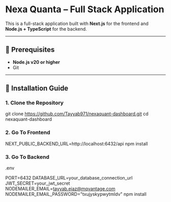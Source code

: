 # Nexa Quanta – Full Stack Application

This is a full-stack application built with **Next.js** for the frontend and **Node.js + TypeScript** for the backend.

---

## 🚀 Prerequisites

- **Node.js v20 or higher**
- Git

---

## 🔧 Installation Guide

### 1. Clone the Repository


git clone https://github.com/Tayyab971/nexaquant-dashboard.git
cd nexaquant-dashboard

### 2. Go To Frontend
NEXT_PUBLIC_BACKEND_URL=http://localhost:6432/api
npm install

### 3. Go To Backend
.env

PORT=6432
DATABASE_URL=your_database_connection_url
JWT_SECRET=your_jwt_secret
NODEMAILER_EMAIL=tayyab.ejaz@mqvantage.com
NODEMAILER_EMAIL_PASSWORD="txujyskypwytmldv"
npm install


